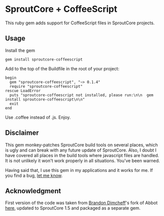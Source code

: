SproutCore + CoffeeScript
=========================

This ruby gem adds support for CoffeeScript files in SproutCore projects.


Usage
-----

Install the gem

    gem install sproutcore-coffeescript

Add to the top of the Buildfile in the root of your project:

    begin
      gem "sproutcore-coffeescript", "~> 0.1.4"
      require "sproutcore-coffeescript"
    rescue LoadError
      puts "sproutcore-coffeescript not installed, please run:\n\n  gem install sproutcore-coffeescript\n\n"
      exit
    end

Use .coffee instead of .js. Enjoy.


Disclaimer
----------

This gem monkey-patches SproutCore build tools on several places, which is ugly and can break with any future update of SproutCore. Also, I doubt I have covered all places in the build tools where javascript files are handled. It is not unlikely it won't work properly in all situations. You've been warned.

Having said that, I use this gem in my applications and it works for me. If you find a bug, [let me know](https://github.com/bobes/sproutcore-coffeescript/issues).


Acknowledgment
--------------

First version of the code was taken from [Brandon Dimcheff](https://github.com/bdimcheff)'s
fork of Abbot [here](https://github.com/bdimcheff/abbot/commit/b46596db3a8fae1b7e91deda1650eeca163375a7),
updated to SproutCore 1.5 and packaged as a separate gem.
